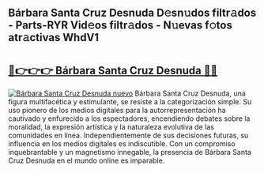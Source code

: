 ## Bárbara Santa Cruz Desnuda D𝚎sn𝚞dos filtr𝚊dos - Parts-RYR Vid𝚎os filtr𝚊dos - N𝚞evas f𝚘tos atr𝚊ctivas WhdV1

# <h2><a href="http://mbbk2d.tromn.icu/?c=B%c3%a1rbara+Santa+Cruz+Desnuda">🔗👉👉👉 Bárbara Santa Cruz Desnuda 🔗🔗</a></h2>

[![Bárbara Santa Cruz Desnuda nuevo](https://i.imgur.com/pEAQMta.gif)](http://mbbk2d.tromn.icu/?c=B%c3%a1rbara+Santa+Cruz+Desnuda)
Bárbara Santa Cruz Desnuda, una figura multifacética y estimulante, se resiste a la categorización simple. Su uso pionero de los medios digitales para la autorrepresentación ha cautivado y enfurecido a los espectadores, encendiendo debates sobre la moralidad, la expresión artística y la naturaleza evolutiva de las comunidades en línea. Independientemente de sus decisiones futuras, su influencia en los medios digitales es indiscutible. Con un compromiso inquebrantable y un magnetismo innegable, la presencia de Bárbara Santa Cruz Desnuda en el mundo online es imparable.

